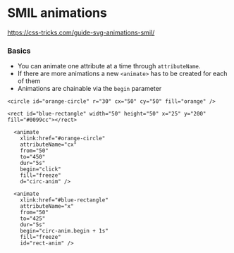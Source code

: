 # SMIL animations

https://css-tricks.com/guide-svg-animations-smil/

### Basics

* You can animate one attribute at a time through `attributeName`.
* If there are more animations a new `<animate>` has to be created for each of them
* Animations are chainable via the `begin` parameter

```
<circle id="orange-circle" r="30" cx="50" cy="50" fill="orange" />

<rect id="blue-rectangle" width="50" height="50" x="25" y="200" fill="#0099cc"></rect>

  <animate
    xlink:href="#orange-circle"
    attributeName="cx"
    from="50"
    to="450"
    dur="5s"
    begin="click"
    fill="freeze"
    d="circ-anim" />

  <animate
    xlink:href="#blue-rectangle"
    attributeName="x"
    from="50"
    to="425"
    dur="5s"
    begin="circ-anim.begin + 1s"
    fill="freeze"
    id="rect-anim" />
```
